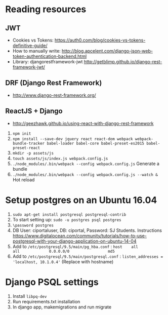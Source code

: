 # Reading resources

## JWT
- Cookies vs Tokens: https://auth0.com/blog/cookies-vs-tokens-definitive-guide/
- How to manually write: http://blog.apcelent.com/django-json-web-token-authentication-backend.html
- Library: djangorestframework-jwt http://getblimp.github.io/django-rest-framework-jwt/

## DRF (Django Rest Framework)
- http://www.django-rest-framework.org/

## ReactJS + Django
- http://geezhawk.github.io/using-react-with-django-rest-framework

1. `npm init`
2. `npm install --save-dev jquery react react-dom webpack webpack-bundle-tracker babel-loader babel-core babel-preset-es2015 babel-preset-react`
3. `mkdir -p assets/js`
4. `touch assets/js/index.js webpack.config.js`
5. `./node_modules/.bin/webpack --config webpack.config.js` Generate a bundle
6. `./node_modules/.bin/webpack --config webpack.config.js --watch &` Hot reload

# Setup postgres on an Ubuntu 16.04
1. `sudo apt-get install postgresql postgresql-contrib`
2. To start setting up: `sudo -u postgres psql postgres`
3. `\password postgres`
4. DB User: ciportaluser, DB: ciportal, Password: SJ Students. Instructions https://www.digitalocean.com/community/tutorials/how-to-use-postgresql-with-your-django-application-on-ubuntu-14-04
5. Add to `/etc/postgresql/9.5/main/pg_hba.conf` : `host    all             all             0.0.0.0/0                 md5`
6. Add to `/etc/postgresql/9.5/main/postgresql.conf` : `listen_addresses = 'localhost, 10.1.0.4'` (Replace with hostname)


# Django PSQL settings
1. Install `libpq-dev`
2. Run requirements.txt installation
3. In django app, makemigrations and run migrate



